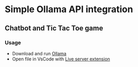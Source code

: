 # Simple Ollama API integration
## Chatbot and Tic Tac Toe game

### Usage

- Download and run [Ollama](https://ollama.com/)
- Open file in VsCode with [Live server extension](https://marketplace.visualstudio.com/items?itemName=ritwickdey.LiveServer)
